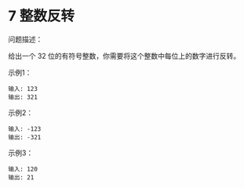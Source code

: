 # 7 整数反转
问题描述：

给出一个 32 位的有符号整数，你需要将这个整数中每位上的数字进行反转。

示例1：

```
输入: 123
输出: 321
```

示例2：

```
输入: -123
输出: -321
```

示例3：

```
输入: 120
输出: 21
```
